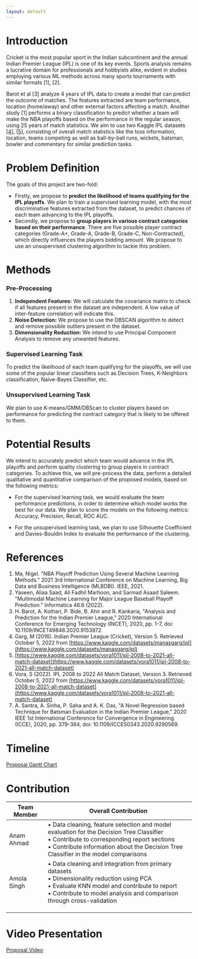 ```yaml
---
layout: default
---
```


# Introduction

Cricket is the most popular sport in the Indian subcontinent and the annual Indian Premier League (IPL) is one of its key events. Sports analysis remains a lucrative domain for professionals and hobbyists alike, evident in studies employing various ML methods across many sports tournaments with similar formats \[1\], \[2\].

Barot et al \[3\] analyze 4 years of IPL data to create a model that can predict the outcome of matches. The features extracted are team performance, location (home/away) and other external factors affecting a match. Another study \[1\] performs a binary classification to predict whether a team will make the NBA playoffs based on the performance in the regular season, using 25 years of match statistics. We aim to use two Kaggle IPL datasets [[4]](https://www.kaggle.com/datasets/manasgarg/ipl), [[5]](https://www.kaggle.com/datasets/vora1011/ipl-2008-to-2021-all-match-dataset), consisting of overall match statistics like the toss information, location, teams competing as well as ball-by-ball runs, wickets, batsman, bowler and commentary for similar prediction tasks.



# Problem Definition

The goals of this project are two-fold:<br/>
* Firstly, we propose to **predict the likelihood of teams qualifying for the IPL playoffs**. We plan to train a supervised learning model, with the most discriminative features extracted from the dataset, to predict chances of each team advancing to the IPL playoffs. 
* Secondly, we propose to **group players in various contract categories based on their performance**. There are five possible player contract categories (Grade-A+, Grade-A, Grade-B, Grade-C, Non-Contracted), which directly influences the players bidding amount.  We propose to use an unsupervised clustering algorithm to tackle this problem.




# Methods

### Pre-Processing
1. **Independent Features:** We will calculate the covariance matrix to check if all features present in the dataset are independent. A low value of inter-feature correlation will indicate this. 
2. **Noise Detection:** We propose to use the DBSCAN algorithm to detect and remove possible outliers present in the dataset.
3. **Dimensionality Reduction:** We intend to use Principal Component Analysis to remove any unwanted features.
 
### Supervised Learning Task
To predict the likelihood of each team qualifying for the playoffs, we will use some of the popular linear classifiers such as Decision Trees, K-Neighbors classification, Naive-Bayes Classifier, etc.

### Unsupervised Learning Task
We plan to use K-means/GMM/DBScan to cluster players based on performance for predicting the contract category that is likely to be offered to them. 



# Potential Results

We intend to accurately predict which team would advance in the IPL playoffs and perform quality clustering to group players in contract categories. To achieve this, we will pre-process the data, perform a detailed qualitative and quantitative comparison of the proposed models, based on the following metrics:

* For the supervised learning task, we would evaluate the team performance predictions, in order to determine which model works the best for our data. We plan to score the models on the following metrics: Accuracy, Precision, Recall, ROC AUC.    
 
* For the unsupervised learning task, we plan to use Silhouette Coefficient and Davies-Bouldin Index to evaluate the performance of the clustering.




# References

1. Ma, Nigel. "NBA Playoff Prediction Using Several Machine Learning Methods." 2021 3rd International Conference on Machine Learning, Big Data and Business Intelligence (MLBDBI). IEEE, 2021.
2. Yaseen, Aliaa Saad, Ali Fadhil Marhoon, and Sarmad Asaad Saleem. "Multimodal Machine Learning for Major League Baseball Playoff Prediction." Informatica 46.6 (2022).
3. H. Barot, A. Kothari, P. Bide, B. Ahir and R. Kankaria, "Analysis and Prediction for the Indian Premier League," 2020 International Conference for Emerging Technology (INCET), 2020, pp. 1-7, doi: 10.1109/INCET49848.2020.9153972.
4. Garg, M (2016). Indian Premier League (Cricket), Version 5. Retrieved October 5, 2022 from [https://www.kaggle.com/datasets/manasgarg/ipl](https://www.kaggle.com/datasets/manasgarg/ipl) 
5. [https://www.kaggle.com/datasets/vora1011/ipl-2008-to-2021-all-match-dataset](https://www.kaggle.com/datasets/vora1011/ipl-2008-to-2021-all-match-dataset)
6. Vora, S (2022). IPL 2008 to 2022 All Match Dataset, Version 3. Retrieved October 5, 2022 from [https://www.kaggle.com/datasets/vora1011/ipl-2008-to-2021-all-match-dataset](https://www.kaggle.com/datasets/vora1011/ipl-2008-to-2021-all-match-dataset) 
7. A. Santra, A. Sinha, P. Saha and A. K. Das, "A Novel Regression based Technique for Batsman Evaluation in the Indian Premier League," 2020 IEEE 1st International Conference for Convergence in Engineering (ICCE), 2020, pp. 379-384, doi: 10.1109/ICCE50343.2020.9290569.



# Timeline

[Proposal Gantt Chart](https://gtvault-my.sharepoint.com/:x:/g/personal/aahmad76_gatech_edu/EfJHL54BzxdHmGAvUFpSutEBRh1W31hwYXEF7K1zWbO71g?e=bq55hx)


# Contribution

| Team Member | Overall Contribution                                                                                                                                                                                                 |
|------------------------|----------------------------------------------------------------------------------------------------------------------------------------------------------------------------------------------------------------------|
| Anam Ahmad  | • Data cleaning, feature selection and model evaluation for the Decision Tree Classifier <br> • Contribute to corresponding report sections <br> • Contribute information about the Decision Tree Classifier in the model comparisons |
| Amola Singh | • Data cleaning and integration from primary datasets <br> • Dimensionality reduction using PCA <br> • Evaluate KNN model and contribute to report <br> • Contribute to model analysis and comparison through cross-validation|
|             |                                                                                                                                                                                                                      |
|              |                                                          |
|               |                                                          |

# Video Presentation

[Proposal Video](https://tinyurl.com/7641group2proposal)


